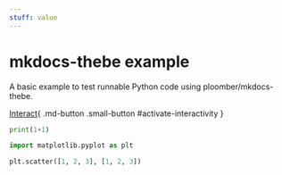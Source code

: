```yaml
---
stuff: value
---
```


# mkdocs-thebe example

A basic example to test runnable Python code using ploomber/mkdocs-thebe.

[Interact](#){ .md-button .small-button #activate-interactivity }


```python
print(1+1)
```

```python
import matplotlib.pyplot as plt

plt.scatter([1, 2, 3], [1, 2, 3])
```
